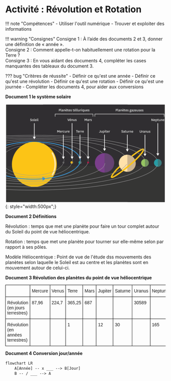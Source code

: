# Activité : Révolution et Rotation

!!! note "Compétences"
    - Utiliser l'outil numérique
    - Trouver et exploiter des informations

!!! warning "Consignes"
    Consigne 1 : À l’aide des documents 2 et 3, donner une définition de « année ».  
    Consigne 2 : Comment appelle-t-on habituellement une rotation pour la Terre ?   
    Consigne 3 : En vous aidant des documents 4, compléter les cases manquantes des tableaux du document 3.

??? bug "Critères de réussite"
    - Définir ce qu'est une année
        - Définir ce qu'est une révolution
    - Définir ce qu'est une rotation
        - Définir ce qu'est une journée
    - Compléter les documents 4, pour aider aux conversions




**Document 1 le système solaire**

![](Pictures/SchemaSystSolaire.png){: style="width:500px";} 


**Document 2 Définitions**

Révolution : temps que met une planète pour faire un tour complet autour du Soleil du point de vue héliocentrique.

Rotation : temps que met une planète pour tourner sur elle-même selon par rapport à ses pôles.

Modèle Héliocentrique : Point de vue de l'étude dss mouvements des planètes selon laquelle le Soleil est au centre et les planètes sont en mouvement autour de celui-ci.

**Document 3 Révolution des planètes du point de vue héliocentrique**

<style type="text/css">
.tg  {border-collapse:collapse;border-spacing:0;}
.tg td{border-color:black;border-style:solid;border-width:1px;font-family:Arial, sans-serif;font-size:14px;
  overflow:hidden;padding:10px 5px;word-break:normal;}
.tg th{border-color:black;border-style:solid;border-width:1px;font-family:Arial, sans-serif;font-size:14px;
  font-weight:normal;overflow:hidden;padding:10px 5px;word-break:normal;}
.tg .tg-0lax{text-align:left;vertical-align:top}
</style>
<table class="tg">
<thead>
  <tr>
    <th class="tg-0lax"></th>
    <th class="tg-0lax">Mercure 		</th>
    <th class="tg-0lax">Venus 		</th>
    <th class="tg-0lax">Terre<br></th>
    <th class="tg-0lax">Mars 		</th>
    <th class="tg-0lax">Jupiter 		</th>
    <th class="tg-0lax">Saturne 		</th>
    <th class="tg-0lax">Uranus 		</th>
    <th class="tg-0lax">Neptune 		</th>
  </tr>
</thead>
<tbody>
  <tr>
    <td class="tg-0lax">Révolution (en jours terrestres) 		</td>
    <td class="tg-0lax">87,96 		</td>
    <td class="tg-0lax">224,7 		</td>
    <td class="tg-0lax">365,25 		</td>
    <td class="tg-0lax"> 			687 		</td>
    <td class="tg-0lax"> 			<br>&nbsp;&nbsp;			 		</td>
    <td class="tg-0lax"> 			<br>&nbsp;&nbsp;			 		</td>
    <td class="tg-0lax">30589 		</td>
    <td class="tg-0lax"> 			<br>&nbsp;&nbsp;			 		</td>
  </tr>
  <tr>
    <td class="tg-0lax">Révolution (en années terrestres) 		</td>
    <td class="tg-0lax">			 		</td>
    <td class="tg-0lax"></td>
    <td class="tg-0lax">1 		</td>
    <td class="tg-0lax"> 		</td>
    <td class="tg-0lax">12 		</td>
    <td class="tg-0lax">30 		</td>
    <td class="tg-0lax"> 			<br>  			 		</td>
    <td class="tg-0lax">165 		</td>
  </tr>
</tbody>
</table>

**Document 4 Conversion jour/année**

```mermaid
flowchart LR
    A[Année] -- x ___ --> B[Jour]
    B -- / ___ --> A

```


